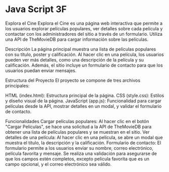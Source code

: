 # Java Script 3F

Explora el Cine
Explora el Cine es una página web interactiva que permite a los usuarios explorar películas populares, ver detalles sobre cada película y contactar con los administradores del sitio a través de un formulario. Utiliza una API de TheMovieDB para cargar información sobre las películas.

Descripción
La página principal muestra una lista de películas populares con su título, poster y calificación. Al hacer clic en una película, los usuarios pueden ver más detalles, como una descripción de la película y su calificación. Además, el sitio incluye un formulario de contacto para que los usuarios puedan enviar mensajes.

Estructura del Proyecto
El proyecto se compone de tres archivos principales:

HTML (index.html): Estructura principal de la página.
CSS (style.css): Estilos y diseño visual de la página.
JavaScript (app.js): Funcionalidad para cargar películas desde la API, mostrar detalles en un modal, y validar el formulario de contacto.

Funcionalidades
Cargar películas populares: Al hacer clic en el botón "Cargar Películas", se hace una solicitud a la API de TheMovieDB para obtener una lista de películas populares y se muestran en el sitio.
Ver detalles de una película: Al hacer clic en una película, se abre un modal que muestra el título, la descripción y la calificación.
Formulario de contacto: El formulario permite a los usuarios enviar su nombre, correo electrónico, película favorita y mensaje. Se realiza una validación para asegurarse de que los campos estén completos, excepto pelicula favorita que es un campo opcional, y el correo electrónico sea válido.
 
